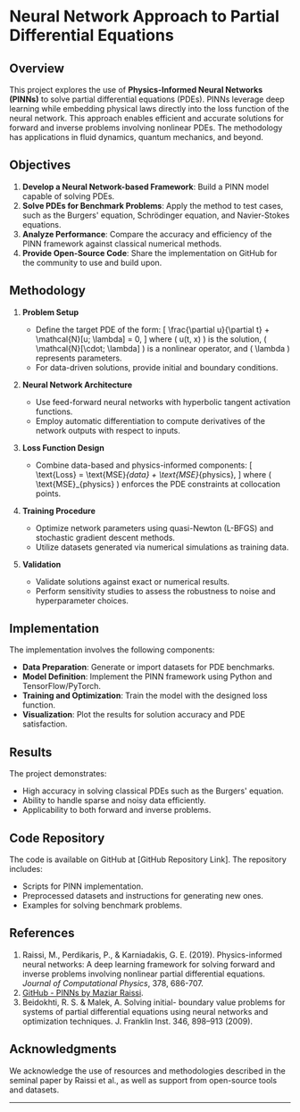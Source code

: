 # Neural Network Approach to Partial Differential Equations

## Overview
This project explores the use of **Physics-Informed Neural Networks (PINNs)** to solve partial differential equations (PDEs). PINNs leverage deep learning while embedding physical laws directly into the loss function of the neural network. This approach enables efficient and accurate solutions for forward and inverse problems involving nonlinear PDEs. The methodology has applications in fluid dynamics, quantum mechanics, and beyond.

## Objectives
1. **Develop a Neural Network-based Framework**: Build a PINN model capable of solving PDEs.
2. **Solve PDEs for Benchmark Problems**: Apply the method to test cases, such as the Burgers' equation, Schrödinger equation, and Navier-Stokes equations.
3. **Analyze Performance**: Compare the accuracy and efficiency of the PINN framework against classical numerical methods.
4. **Provide Open-Source Code**: Share the implementation on GitHub for the community to use and build upon.

## Methodology
1. **Problem Setup**
   - Define the target PDE of the form:
     \[ \frac{\partial u}{\partial t} + \mathcal{N}[u; \lambda] = 0, \]
     where \( u(t, x) \) is the solution, \( \mathcal{N}[\cdot; \lambda] \) is a nonlinear operator, and \( \lambda \) represents parameters.
   - For data-driven solutions, provide initial and boundary conditions.

2. **Neural Network Architecture**
   - Use feed-forward neural networks with hyperbolic tangent activation functions.
   - Employ automatic differentiation to compute derivatives of the network outputs with respect to inputs.

3. **Loss Function Design**
   - Combine data-based and physics-informed components:
     \[ \text{Loss} = \text{MSE}_{data} + \text{MSE}_{physics}, \]
     where \( \text{MSE}_{physics} \) enforces the PDE constraints at collocation points.

4. **Training Procedure**
   - Optimize network parameters using quasi-Newton (L-BFGS) and stochastic gradient descent methods.
   - Utilize datasets generated via numerical simulations as training data.

5. **Validation**
   - Validate solutions against exact or numerical results.
   - Perform sensitivity studies to assess the robustness to noise and hyperparameter choices.

## Implementation
The implementation involves the following components:
- **Data Preparation**: Generate or import datasets for PDE benchmarks.
- **Model Definition**: Implement the PINN framework using Python and TensorFlow/PyTorch.
- **Training and Optimization**: Train the model with the designed loss function.
- **Visualization**: Plot the results for solution accuracy and PDE satisfaction.

## Results
The project demonstrates:
- High accuracy in solving classical PDEs such as the Burgers' equation.
- Ability to handle sparse and noisy data efficiently.
- Applicability to both forward and inverse problems.

## Code Repository
The code is available on GitHub at [GitHub Repository Link]. The repository includes:
- Scripts for PINN implementation.
- Preprocessed datasets and instructions for generating new ones.
- Examples for solving benchmark problems.

## References
1. Raissi, M., Perdikaris, P., & Karniadakis, G. E. (2019). Physics-informed neural networks: A deep learning framework for solving forward and inverse problems involving nonlinear partial differential equations. *Journal of Computational Physics*, 378, 686-707.
2. [GitHub - PINNs by Maziar Raissi](https://github.com/maziarraissi/PINNs).
3. Beidokhti, R. S. & Malek, A. Solving initial- boundary value problems for systems of partial differential equations using neural networks and optimization techniques. J. Franklin Inst. 346, 898–913 (2009).

## Acknowledgments
We acknowledge the use of resources and methodologies described in the seminal paper by Raissi et al., as well as support from open-source tools and datasets.

****
